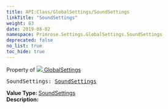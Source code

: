 ```yaml
---
title: API:Class/GlobalSettings/SoundSettings
linkTitle: "SoundSettings"
weight: 83
date: 2019-08-02
namespace: Primrose.Settings.GlobalSettings.SoundSettings
deprecated: false
no_list: true
toc_hide: true
---
```

Property of <a href="/docs/api-reference/Class/GlobalSettings"><img src="/icons/silk/folder_config.png"/>&nbsp;GlobalSettings</a>
<pre class="method-declaration">
SoundSettings: <a class="type" href="/docs/api-reference/Class/SoundSettings">SoundSettings</a></pre>
<b>Value Type: </b>
<a class="type" href="/docs/api-reference/Class/SoundSettings">SoundSettings</a>
<br/>
<b>Description: </b>
